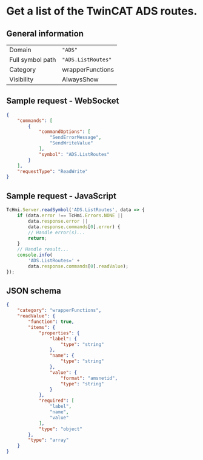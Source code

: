 # Get a list of the TwinCAT ADS routes.

## General information

|  |  |
| - | - |
| Domain | `"ADS"` |
| Full symbol path | `"ADS.ListRoutes"` |
| Category | wrapperFunctions |
| Visibility | AlwaysShow |

## Sample request - WebSocket

```json
{
    "commands": [
        {
            "commandOptions": [
                "SendErrorMessage",
                "SendWriteValue"
            ],
            "symbol": "ADS.ListRoutes"
        }
    ],
    "requestType": "ReadWrite"
}
```

## Sample request - JavaScript

```javascript
TcHmi.Server.readSymbol('ADS.ListRoutes', data => {
    if (data.error !== TcHmi.Errors.NONE ||
        data.response.error ||
        data.response.commands[0].error) {
        // Handle error(s)...
        return;
    }
    // Handle result...
    console.info(
        'ADS.ListRoutes=' +
        data.response.commands[0].readValue);
});
```

## JSON schema

```json
{
    "category": "wrapperFunctions",
    "readValue": {
        "function": true,
        "items": {
            "properties": {
                "label": {
                    "type": "string"
                },
                "name": {
                    "type": "string"
                },
                "value": {
                    "format": "amsnetid",
                    "type": "string"
                }
            },
            "required": [
                "label",
                "name",
                "value"
            ],
            "type": "object"
        },
        "type": "array"
    }
}
```
